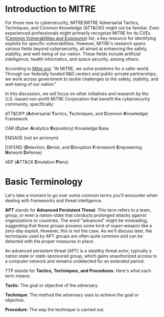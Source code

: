 # Introduction to MITRE

For those new to cybersecurity, MITRE(MITRE Adversarial Tactics, Techniques, and Common Knowledge (ATT&CK)) might not be familiar. Even experienced professionals might primarily recognize MITRE for its CVEs ([Common Vulnerabilities and Exposures](https://cve.mitre.org/)) list, a key resource for identifying exploits for specific vulnerabilities. However, MITRE's research spans various fields beyond cybersecurity, all aimed at enhancing the safety, stability, and well-being of our nation. These fields include artificial intelligence, health informatics, and space security, among others.

According to [Mitre.org](https://www.mitre.org/who-we-are): "At MITRE, we solve problems for a safer world. Through our federally funded R&D centers and public-private partnerships, we work across government to tackle challenges to the safety, stability, and well-being of our nation."

In this discussion, we will focus on other initiatives and research by the U.S.-based non-profit MITRE Corporation that benefit the cybersecurity community, specifically:

ATT&CK® (**A**dversarial **T**actics, **T**echniques, and **C**ommon **K**nowledge) Framework

CAR (**C**yber **A**nalytics **R**epository) Knowledge Base

ENGAGE (not an acronym)

D3FEND (**D**etection, **D**enial, and **D**isruption **F**ramework **E**mpowering **N**etwork **D**efense)

AEP (**A**TT&CK **E**mulation **P**lans)

# Basic Terminology

Let's take a moment to go over some common terms you'll encounter when dealing with frameworks and threat intelligence.

**APT** stands for **Advanced Persistent Threat**. This term refers to a team, group, or even a nation-state that conducts prolonged attacks against organizations or countries. The word "advanced" might be misleading, suggesting that these groups possess some kind of super-weapon like a zero-day exploit. However, this is not the case. As we'll discuss later, the techniques used by APT groups are often quite common and can be detected with the proper measures in place. 

An advanced persistent threat (APT) is a stealthy threat actor, typically a nation state or state-sponsored group, which gains unauthorized access to a computer network and remains undetected for an extended period.

TTP stands for **Tactics, Techniques, and Procedures**. Here's what each term means:

**Tactic**: The goal or objective of the adversary.

**Technique**: The method the adversary uses to achieve the goal or objective.

**Procedure**: The way the technique is carried out.
